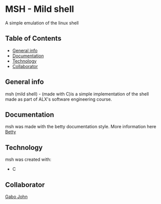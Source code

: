 # MSH - Mild shell
A simple emulation of the linux shell

## Table of Contents
* [General info](#general-info)
* [Documentation](#documentation)
* [Technology](#technology)
* [Collaborator](#collaborator)

## General info
msh (mild shell) - (made with C)is a simple implementation of the shell made as part of ALX's software engineering course.

## Documentation
msh was made with the betty documentation style. More information here [Betty](https://github.com/holbertonschool/Betty/wiki)

## Technology
msh was created with:
* C

## Collaborator
[Gabo John](https://https://github.com/GaboJohn)

